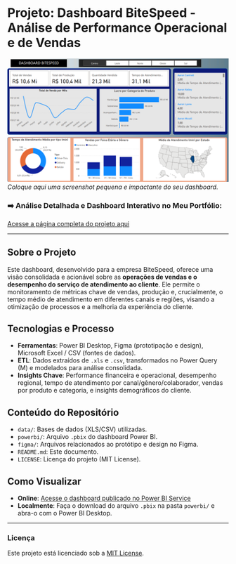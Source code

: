 # Projeto: Dashboard BiteSpeed - Análise de Performance Operacional e de Vendas

![Thumbnail do Dashboard](Quarto/capa.png)
_Coloque aqui uma screenshot pequena e impactante do seu dashboard._

### ➡️ Análise Detalhada e Dashboard Interativo no Meu Portfólio:
[Acesse a página completa do projeto aqui](https://ferreiragabrielw.github.io/portfolio-gabriel/projetos/Dashboards/3DashboardBiteSpeed/Projeto3DA.html)

---

## Sobre o Projeto

Este dashboard, desenvolvido para a empresa BiteSpeed, oferece uma visão consolidada e acionável sobre as **operações de vendas e o desempenho do serviço de atendimento ao cliente**. Ele permite o monitoramento de métricas chave de vendas, produção e, crucialmente, o tempo médio de atendimento em diferentes canais e regiões, visando a otimização de processos e a melhoria da experiência do cliente.

## Tecnologias e Processo

* **Ferramentas**: Power BI Desktop, Figma (prototipação e design), Microsoft Excel / CSV (fontes de dados).
* **ETL**: Dados extraídos de `.xls` e `.csv`, transformados no Power Query (M) e modelados para análise consolidada.
* **Insights Chave**: Performance financeira e operacional, desempenho regional, tempo de atendimento por canal/gênero/colaborador, vendas por produto e categoria, e insights demográficos do cliente.

## Conteúdo do Repositório

* `data/`: Bases de dados (XLS/CSV) utilizadas.
* `powerbi/`: Arquivo `.pbix` do dashboard Power BI.
* `figma/`: Arquivos relacionados ao protótipo e design no Figma.
* `README.md`: Este documento.
* `LICENSE`: Licença do projeto (MIT License).

## Como Visualizar

* **Online**: [Acesse o dashboard publicado no Power BI Service](https://app.powerbi.com/groups/me/reports/3fd60242-5e84-4e13-a6e4-8c12c5b021cc/ReportSection?experience=power-bi)
* **Localmente**: Faça o download do arquivo `.pbix` na pasta `powerbi/` e abra-o com o Power BI Desktop.

---

### Licença

Este projeto está licenciado sob a [MIT License](LICENSE).
